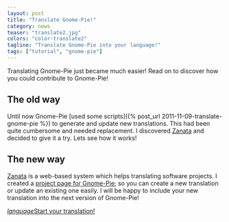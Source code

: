```yaml
---
layout: post
title: "Translate Gnome-Pie!"
category: news
teaser: "translate2.jpg"
colors: "color-translate2"
tagline: "Translate Gnome-Pie into your language!"
tags: ["tutorial", "gnome-pie"]
---
```


Translating Gnome-Pie just became much easier! Read on to discover how you could contribute to Gnome-Pie!

<!--more-->

## The old way

Until now Gnome-Pie [used some scripts]({% post_url 2011-11-09-translate-gnome-pie %}) to generate and update new translations. This had been quite cumbersome and needed replacement. I discovered [Zanata](https://translate.zanata.org/zanata/) and decided to give it a try. Lets see how it works!

## The new way

[Zanata](https://translate.zanata.org/zanata/) is a web-based system which helps translating software projects. I created a [project page for Gnome-Pie](https://translate.zanata.org/zanata/iteration/view/gnome-pie); so you can create a new translation or update an existing one easily. I will be happy to include your new translation into the next version of Gnome-Pie!

<a href="https://translate.zanata.org/zanata/iteration/view/gnome-pie/develop" class="btn-large block waves-effect"><i class="material-icons left">language</i>Start your translation!</a>
